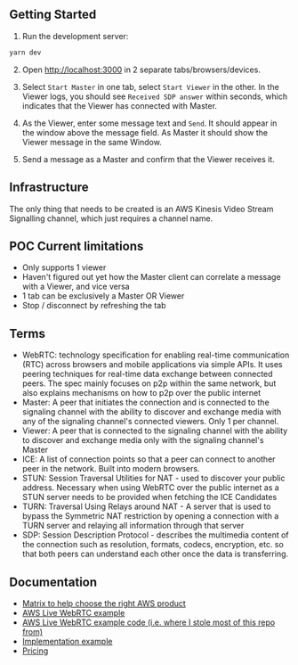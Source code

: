 ## Getting Started

1. Run the development server:
```bash
yarn dev
```

2. Open [http://localhost:3000](http://localhost:3000) in 2 separate tabs/browsers/devices.

3. Select `Start Master` in one tab, select `Start Viewer` in the other. In the Viewer logs, you should see `Received SDP answer` within seconds, which indicates that the Viewer has connected with Master.

4. As the Viewer, enter some message text and `Send`. It should appear in the window above the message field. As Master it should show the Viewer message in the same Window. 

5. Send a message as a Master and confirm that the Viewer receives it.

## Infrastructure

The only thing that needs to be created is an AWS Kinesis Video Stream Signalling channel, which just requires a channel name. 

## POC Current limitations
- Only supports 1 viewer
- Haven't figured out yet how the Master client can correlate a message with a Viewer, and vice versa
- 1 tab can be exclusively a Master OR Viewer
- Stop / disconnect by refreshing the tab

## Terms

- WebRTC: technology specification for enabling real-time communication (RTC) across browsers and mobile applications via simple APIs. It uses peering techniques for real-time data exchange between connected peers. The spec mainly focuses on p2p within the same network, but also explains mechanisms on how to p2p over the public internet
- Master: A peer that initiates the connection and is connected to the signaling channel with the ability to discover and exchange media with any of the signaling channel's connected viewers. Only 1 per channel.
- Viewer: A peer that is connected to the signaling channel with the ability to discover and exchange media only with the signaling channel's Master
- ICE: A list of connection points so that a peer can connect to another peer in the network. Built into modern browsers.
- STUN: Session Traversal Utilities for NAT - used to discover your public address. Necessary when using WebRTC over the public internet as a STUN server needs to be provided when fetching the ICE Candidates
- TURN: Traversal Using Relays around NAT - A server that is used to bypass the Symmetric NAT restriction by opening a connection with a TURN server and relaying all information through that server
- SDP: Session Description Protocol - describes the multimedia content of the connection such as resolution, formats, codecs, encryption, etc. so that both peers can understand each other once the data is transferring.

## Documentation

- [Matrix to help choose the right AWS product](https://aws.amazon.com/blogs/iot/choose-the-right-aws-video-service-for-your-use-case/)
- [AWS Live WebRTC example ](https://awslabs.github.io/amazon-kinesis-video-streams-webrtc-sdk-js/examples/index.html)
- [AWS Live WebRTC example code (i.e. where I stole most of this repo from)](https://github.com/awslabs/amazon-kinesis-video-streams-webrtc-sdk-js)
- [Implementation example](https://dev.to/kevin_odongo35/build-video-chat-app-with-aws-websocket-webrtc-and-vue-final-part-40fn)
- [Pricing](https://aws.amazon.com/kinesis/data-streams/pricing/?nc=sn&loc=3)


